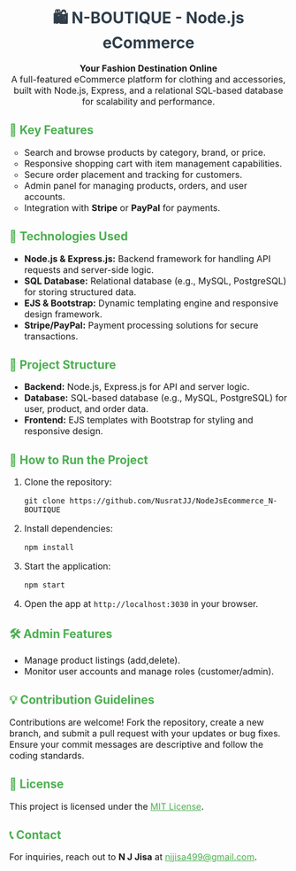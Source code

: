 <h1 align="center" style="color:#2e3d49;">🛍️ N-BOUTIQUE - Node.js eCommerce</h1>

<p align="center" style="font-size:16px;">
  <b>Your Fashion Destination Online</b><br>
  A full-featured eCommerce platform for clothing and accessories, built with Node.js, Express, and a relational SQL-based database for scalability and performance.
</p>

<h2 style="color:#4CAF50;">🌟 Key Features</h2>
<ul style="font-size:16px; list-style-type: circle;">
  <li>Search and browse products by category, brand, or price.</li>
  <li>Responsive shopping cart with item management capabilities.</li>
  <li>Secure order placement and tracking for customers.</li>
  <li>Admin panel for managing products, orders, and user accounts.</li>
  <li>Integration with <b>Stripe</b> or <b>PayPal</b> for payments.</li>
</ul>

<h2 style="color:#4CAF50;">🔧 Technologies Used</h2>
<ul style="font-size:16px; list-style-type: square;">
  <li><strong>Node.js & Express.js:</strong> Backend framework for handling API requests and server-side logic.</li>
  <li><strong>SQL Database:</strong> Relational database (e.g., MySQL, PostgreSQL) for storing structured data.</li>
  <li><strong>EJS & Bootstrap:</strong> Dynamic templating engine and responsive design framework.</li>
  <li><strong>Stripe/PayPal:</strong> Payment processing solutions for secure transactions.</li>
</ul>

<h2 style="color:#4CAF50;">📁 Project Structure</h2>
<ul style="font-size:16px;">
  <li><strong>Backend:</strong> Node.js, Express.js for API and server logic.</li>
  <li><strong>Database:</strong> SQL-based database (e.g., MySQL, PostgreSQL) for user, product, and order data.</li>
  <li><strong>Frontend:</strong> EJS templates with Bootstrap for styling and responsive design.</li>
</ul>

<h2 style="color:#4CAF50;">🚀 How to Run the Project</h2>
<ol style="font-size:16px;">
  <li>Clone the repository:</li>
  <pre><code>git clone https://github.com/NusratJJ/NodeJsEcommerce_N-BOUTIQUE</code></pre>

  <li>Install dependencies:</li>
  <pre><code>npm install</code></pre>

  <li>Start the application:</li>
  <pre><code>npm start</code></pre>

  <li>Open the app at <code>http://localhost:3030</code> in your browser.</li>
</ol>

<h2 style="color:#4CAF50;">🛠️ Admin Features</h2>
<ul style="font-size:16px; list-style-type: disc;">
  <li>Manage product listings (add,delete).</li>
  <li>Monitor user accounts and manage roles (customer/admin).</li>
</ul>

<h2 style="color:#4CAF50;">💡 Contribution Guidelines</h2>
<p style="font-size:16px;">
  Contributions are welcome! Fork the repository, create a new branch, and submit a pull request with your updates or bug fixes. Ensure your commit messages are descriptive and follow the coding standards.
</p>

<h2 style="color:#4CAF50;">📜 License</h2>
<p style="font-size:16px;">
  This project is licensed under the <a href="https://opensource.org/licenses/MIT" style="color:#4CAF50;">MIT License</a>.
</p>

<h2 style="color:#4CAF50;">📞 Contact</h2>
<p style="font-size:16px;">
  For inquiries, reach out to <strong>N J Jisa</strong> at <a href="mailto:njjisa499@gmail.com" style="color:#4CAF50;">njjisa499@gmail.com</a>.
</p>
